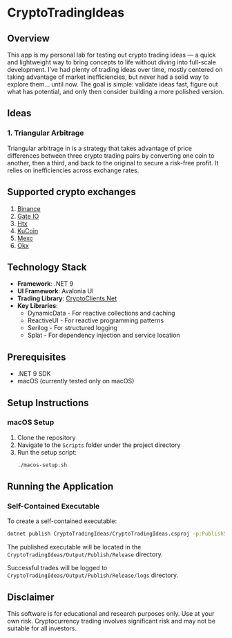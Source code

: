 # CryptoTradingIdeas

## Overview

This app is my personal lab for testing out crypto trading ideas — a quick and lightweight way to bring concepts to life without diving into full-scale development. I’ve had plenty of trading ideas over time, mostly centered on taking advantage of market inefficiencies, but never had a solid way to explore them… until now. The goal is simple: validate ideas fast, figure out what has potential, and only then consider building a more polished version.

## Ideas
### 1. Triangular Arbitrage
Triangular arbitrage in is a strategy that takes advantage of price differences between three crypto trading pairs by converting one coin to another, then a third, and back to the original to secure a risk-free profit. It relies on inefficiencies across exchange rates.

## Supported crypto exchanges
1. [Binance](https://www.binance.com/)
2. [Gate IO](https://www.gate.com/)
3. [Htx](https://www.htx.com/)
4. [KuCoin](https://www.kucoin.com/)
5. [Mexc](https://www.mexc.com/)
6. [Okx](https://www.okx.com/)

## Technology Stack

- **Framework**: .NET 9
- **UI Framework**: Avalonia UI
- **Trading Library**: [CryptoClients.Net](https://github.com/JKorf/CryptoClients.Net)
- **Key Libraries**:
  - DynamicData - For reactive collections and caching
  - ReactiveUI - For reactive programming patterns
  - Serilog - For structured logging
  - Splat - For dependency injection and service location

## Prerequisites

- .NET 9 SDK
- macOS (currently tested only on macOS)

## Setup Instructions

### macOS Setup

1. Clone the repository
2. Navigate to the `Scripts` folder under the project directory
3. Run the setup script:
   ```bash
   ./macos-setup.sh
   ```

## Running the Application

### Self-Contained Executable
To create a self-contained executable:
```bash
dotnet publish CryptoTradingIdeas/CryptoTradingIdeas.csproj -p:PublishSingleFile=true -p:IncludeNativeLibrariesForSelfExtract=true --self-contained true -c Release
```

The published executable will be located in the `CryptoTradingIdeas/Output/Publish/Release` directory.

Successful trades will be logged to `CryptoTradingIdeas/Output/Publish/Release/logs` directory.

## Disclaimer

This software is for educational and research purposes only. Use at your own risk. Cryptocurrency trading involves significant risk and may not be suitable for all investors. 
